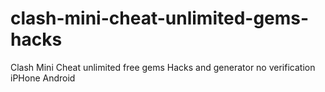 # clash-mini-cheat-unlimited-gems-hacks
Clash Mini Cheat unlimited free gems Hacks and generator no verification iPHone Android
